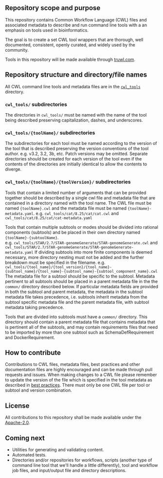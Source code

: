 ## Repository scope and purpose
This repository contains Common Workflow Language (CWL) files and associated metadata to describe and run 
command line tools with a an emphasis on tools used in bioinformatics. 

The goal is to create a set CWL tool wrappers that are thorough, well documented, consistent, 
openly curated, and widely used by the community.

Tools in this repository will be made available through [truwl.com](https://truwl.com).


## Repository structure and directory/file names
All CWL command line tools and metadata files are in the [`cwl_tools`](cwl-tools/) directory. 
### `cwl_tools/` subdirectories
The directories in `cwl_tools/` must be named with the name of the tool being described preserving capitalization, 
dashes, and underscores. 

### `cwl_tools/{toolName}/` subdirectories
The subdirectories for each tool must be named according to the version of the tool that is described
preserving the version conventions of the tool author. e.g. v3.2, 3.2, 3b, etc. Patch versions may be omitted.
Separate directories should be created for each version of the tool even if the contents of the 
directories are initially identical to allow the contents to diverge.

### `cwl_tools/{toolName}/{toolVersion}/` subdirectories 
Tools that contain a limited number of arguments that can be provided together should be described by a single cwl file
and metadata file that are contained in a directory named with the tool name. 
The CWL file must be named `{toolName}.cwl` 
and the metadata file must be named `{toolName}-metadata.yaml`. 
e.g. `cwl_tools/cat/8.25/cat/cat.cwl` and `cwl_tools/cat/8.25/cat/cat-metadata.yaml` 

Tools that contain multiple subtools or modes should be divided into rational components (subtools) and be placed in their 
own directory named `{toolName}-{subtoolName}`.  
e.g. `cwl_tools/STAR/2.7/STAR-genomeGenerate/STAR-genomeGenerate.cwl` and `cwl_tools/STAR/2.7/STAR-genomeGenerate/STAR-genomeGenerate-metadata.yaml`
If dividing subtools into more finite components is deemed necessary, more directory nesting must not be added and the further breakdown
must be specified in the filename. 
e.g. `cwl_tools/{tool_name}/{tool_version}/{tool_name}-{subtool_name}/{tool_name}-{subtool_name}-{subtool_component_name}.cwl`
The metadata file for a subtool should be specific to the subtool. 
Metadata pertinent to all subtools should be placed in a parent metadata file in the  the `common/` directory described below. 
If particular metadata fields are provided in both the subtool and parent metadata, the metadata in the subtool 
metadata file takes precedence, i.e. subtools inherit metadata from the subtool specific metadata file
and the parent metadata file, with subtool metadata taking precedence.


Tools that are divided into subtools must have a `common/` directory. This directory should contain a parent
metadata file that contains metadata that is pertinent all of the subtools, and may contain requirements files that 
need to be imported by more than one subtool such as SchemaDefRequirement and DockerRequirement.


## How to contribute
Contributions to CWL files, metadata files, best practices and other documentation files 
are highly encouraged and can be made through pull requests and issues. When making changes to a CWL file please remember
to update the version of the file which is specified in the tool metadata as described in [best practices](docs/templates/CommandLineTool_guide.md). 
There must only be one CWL file per tool or subtool and version combination. 


## License
All contributions to this repository shall be made available under the [Apache-2.0](LICENSE.txt). 


## Coming next
- Utilities for generating and validating content. 
- Automated tests.
- Directories and/or repositories for workflows, scripts (another type of command line tool that we'll handle a little 
differently), tool and workflow job files, and input/output file and directory descriptions.